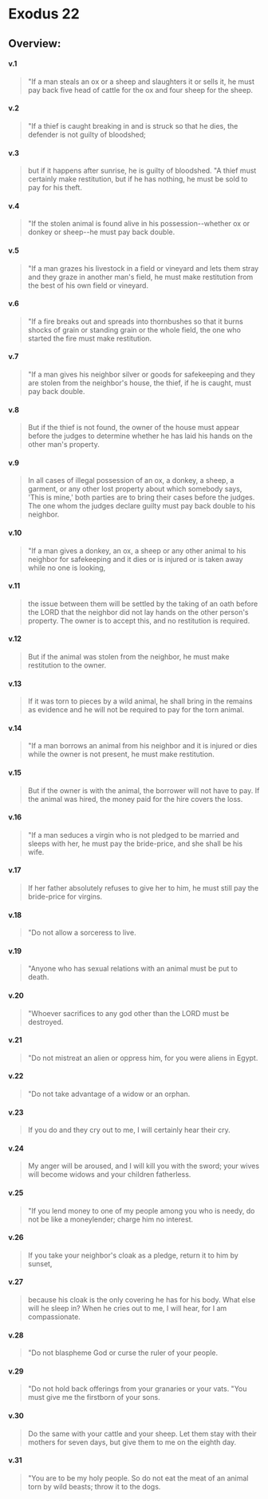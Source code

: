 # Exodus 22

## Overview:



#### v.1
>"If a man steals an ox or a sheep and slaughters it or sells it, he must pay back five head of cattle for the ox and four sheep for the sheep.

#### v.2
>"If a thief is caught breaking in and is struck so that he dies, the defender is not guilty of bloodshed;

#### v.3
>but if it happens after sunrise, he is guilty of bloodshed. "A thief must certainly make restitution, but if he has nothing, he must be sold to pay for his theft.

#### v.4
>"If the stolen animal is found alive in his possession--whether ox or donkey or sheep--he must pay back double.

#### v.5
>"If a man grazes his livestock in a field or vineyard and lets them stray and they graze in another man's field, he must make restitution from the best of his own field or vineyard.

#### v.6
>"If a fire breaks out and spreads into thornbushes so that it burns shocks of grain or standing grain or the whole field, the one who started the fire must make restitution.

#### v.7
>"If a man gives his neighbor silver or goods for safekeeping and they are stolen from the neighbor's house, the thief, if he is caught, must pay back double.

#### v.8
>But if the thief is not found, the owner of the house must appear before the judges to determine whether he has laid his hands on the other man's property.

#### v.9
>In all cases of illegal possession of an ox, a donkey, a sheep, a garment, or any other lost property about which somebody says, 'This is mine,' both parties are to bring their cases before the judges. The one whom the judges declare guilty must pay back double to his neighbor.

#### v.10
>"If a man gives a donkey, an ox, a sheep or any other animal to his neighbor for safekeeping and it dies or is injured or is taken away while no one is looking,

#### v.11
>the issue between them will be settled by the taking of an oath before the LORD that the neighbor did not lay hands on the other person's property. The owner is to accept this, and no restitution is required.

#### v.12
>But if the animal was stolen from the neighbor, he must make restitution to the owner.

#### v.13
>If it was torn to pieces by a wild animal, he shall bring in the remains as evidence and he will not be required to pay for the torn animal.

#### v.14
>"If a man borrows an animal from his neighbor and it is injured or dies while the owner is not present, he must make restitution.

#### v.15
>But if the owner is with the animal, the borrower will not have to pay. If the animal was hired, the money paid for the hire covers the loss.

#### v.16
>"If a man seduces a virgin who is not pledged to be married and sleeps with her, he must pay the bride-price, and she shall be his wife.

#### v.17
>If her father absolutely refuses to give her to him, he must still pay the bride-price for virgins.

#### v.18
>"Do not allow a sorceress to live.

#### v.19
>"Anyone who has sexual relations with an animal must be put to death.

#### v.20
>"Whoever sacrifices to any god other than the LORD must be destroyed.

#### v.21
>"Do not mistreat an alien or oppress him, for you were aliens in Egypt.

#### v.22
>"Do not take advantage of a widow or an orphan.

#### v.23
>If you do and they cry out to me, I will certainly hear their cry.

#### v.24
>My anger will be aroused, and I will kill you with the sword; your wives will become widows and your children fatherless.

#### v.25
>"If you lend money to one of my people among you who is needy, do not be like a moneylender; charge him no interest.

#### v.26
>If you take your neighbor's cloak as a pledge, return it to him by sunset,

#### v.27
>because his cloak is the only covering he has for his body. What else will he sleep in? When he cries out to me, I will hear, for I am compassionate.

#### v.28
>"Do not blaspheme God or curse the ruler of your people.

#### v.29
>"Do not hold back offerings from your granaries or your vats. "You must give me the firstborn of your sons.

#### v.30
>Do the same with your cattle and your sheep. Let them stay with their mothers for seven days, but give them to me on the eighth day.

#### v.31
>"You are to be my holy people. So do not eat the meat of an animal torn by wild beasts; throw it to the dogs.

